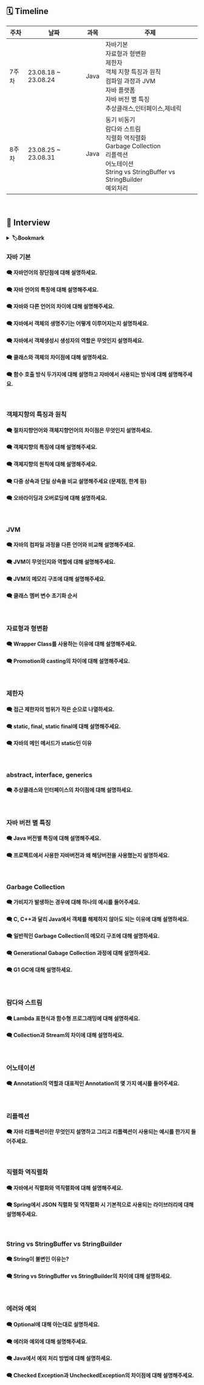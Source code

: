 ## 🗓 Timeline

| 주차  | 날짜                | 과목 | 주제                                                                                                                                        |
| ----- | ------------------- | ---- | ------------------------------------------------------------------------------------------------------------------------------------------- |
| 7주차 | 23.08.18 ~ 23.08.24 | Java | 자바기본<br>자료형과 형변환<br>제한자<br>객체 지향 특징과 원칙<br>컴파일 과정과 JVM<br>자바 플랫폼<br>자바 버전 별 특징<br>추상클래스,인터페이스,제네릭 |
| 8주차 | 23.08.25 ~ 23.08.31 | Java | 동기 비동기<br>람다와 스트림<br>직렬화 역직렬화<br>Garbage Collection<br>리플렉션<br>어노테이션<br>String vs StringBuffer vs StringBuilder<br>예외처리 |

<br>
    
## 📝 Interview

<details>
<summary><b>🏷Bookmark</b></summary>
<div markdown="1">

- [자바 기본](#자바-기본)
- [객체지향의 특징과 원칙](#객체지향의-특징과-원칙)
- [JVM](#jvm)
- [자료형과 형변환](#자료형과-형변환)
- [제한자](#제한자)
- [abstract, interface, generics](#abstract-interface-generics)
- [자바 버전 별 특징](#자바-버전-별-특징)
- [Garbage Collection](#garbage-collection)
- [람다와 스트림](#람다와-스트림)
- [어노테이션](#어노테이션)
- [리플렉션](#리플렉션)
- [직렬화 역직렬화](#직렬화-역직렬화)
- [String vs StringBuffer vs StringBuilder](#string-vs-stringbuffer-vs-stringbuilder)
- [에러와 예외](#에러와-예외)

</div>
</details>


### 자바 기본

#### 🗨 자바언어의 장단점에 대해 설명하세요.

#### 🗨 자바 언어의 특징에 대해 설명해주세요.

#### 🗨 자바와 다른 언어의 차이에 대해 설명해주세요.

#### 🗨 자바에서 객체의 생명주기는 어떻게 이루어지는지 설명하세요.

#### 🗨 자바에서 객체생성시 생성자의 역할은 무엇인지 설명하세요.

#### 🗨 클래스와 객체의 차이점에 대해 설명하세요.

#### 🗨 함수 호출 방식 두가지에 대해 설명하고 자바에서 사용되는 방식에 대해 설명해주세요.

<br>

### 객체지향의 특징과 원칙

#### 🗨 절차지향언어와 객체지향언어의 차이점은 무엇인지 설명하세요.

#### 🗨 객체지향의 특징에 대해 설명해주세요.

#### 🗨 객체지향의 원칙에 대해 설명해주세요.

#### 🗨 다중 상속과 단일 상속을 비교 설명해주세요 (문제점, 한계 등)

#### 🗨 오바라이딩과 오버로딩에 대해 설명하세요.

<br>

### JVM

#### 🗨 자바의 컴파일 과정을 다른 언어와 비교해 설명해주세요.

#### 🗨 JVM이 무엇인지와 역할에 대해 설명해주세요.

#### 🗨 JVM의 메모리 구조에 대해 설명해주세요.

#### 🗨 클래스 멤버 변수 초기화 순서

<br>

### 자료형과 형변환

#### 🗨 Wrapper Class를 사용하는 이유에 대해 설명해주세요.

#### 🗨 Promotion와 casting의 차이에 대해 설명해주세요.

<br>

### 제한자

#### 🗨 접근 제한자의 범위가 작은 순으로 나열하세요.

#### 🗨 static, final, static final에 대해 설명해주세요.

#### 🗨 자바의 메인 메서드가 static인 이유

<br>

### abstract, interface, generics

#### 🗨 추상클래스와 인터페이스의 차이점에 대해 설명하세요.

<br>

### 자바 버전 별 특징

#### 🗨 Java 버전별 특징에 대해 설명해주세요.

#### 🗨 프로젝트에서 사용한 자바버전과 왜 해당버전을 사용했는지 설명하세요.

<br>

### Garbage Collection

#### 🗨 가비지가 발생하는 경우에 대해 하나의 예시를 들어주세요.

#### 🗨 C, C++과 달리 Java에서 객체를 해제하지 않아도 되는 이유에 대해 설명하세요.

#### 🗨 일반적인 Garbage Collection의 메모리 구조에 대해 설명하세요.

#### 🗨 Generational Gabage Collection 과정에 대해 설명하세요.

#### 🗨 G1 GC에 대해 설명하세요.

<br>

### 람다와 스트림

#### 🗨 Lambda 표현식과 함수형 프로그래밍에 대해 설명하세요.

#### 🗨 Collection과 Stream의 차이에 대해 설명하세요.

<br>

### 어노테이션

#### 🗨 Annotation의 역할과 대표적인 Annotation의 몇 가지 예시를 들어주세요.

<br>

### 리플렉션

#### 🗨 자바 리플렉션이란 무엇인지 설명하고 그리고 리플렉션이 사용되는 예시를 한가지 들어주세요.

<br>

### 직렬화 역직렬화 

#### 🗨 자바에서 직렬화와 역직렬화에 대해 설명해주세요.

#### 🗨 Spring에서 JSON 직렬화 및 역직렬화 시 기본적으로 사용되는 라이브러리에 대해 설명해주세요.

<br>

### String vs StringBuffer vs StringBuilder

#### 🗨 String이 불변인 이유는?

#### 🗨 String vs StringBuffer vs StringBuilder의 차이에 대해 설명하세요.

<br>

### 에러와 예외

#### 🗨 Optional에 대해 아는대로 설명하세요.

#### 🗨 에러와 예외에 대해 설명해주세요.

#### 🗨 Java에서 예외 처리 방법에 대해 설명하세요.

#### 🗨 Checked Exception과 UncheckedException의 차이점에 대해 설명해주세요.



